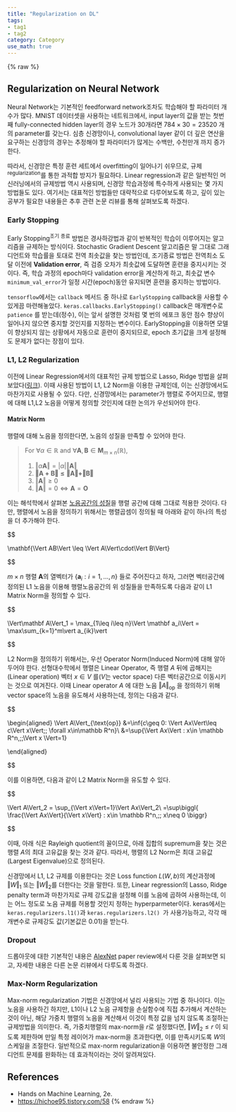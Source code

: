 ```yaml
---
title: "Regularization on DL"
tags:
- tag1
- tag2
category: Category
use_math: true
---
```

{% raw %}
## Regularization on Neural Network

Neural Network는 기본적인 feedforward network조차도 학습해야 할 파라미터 개수가 많다. MNIST 데이터셋을 사용하는 네트워크에서, input layer의 값을 받는 첫번째 fully-connected hidden layer의 경우 노드가 30개라면 $784\times30 = 23520$ 개의 parameter를 갖는다. 심층 신경망이나, convolutional layer 같이 더 깊은 연산을 요구하는 신경망의 경우는 추정해야 할 파라미터가 많게는 수백만, 수천만개 까지 증가한다.

따라서, 신경망은 특정 훈련 세트에서 overfitting이 일어나기 쉬우므로, 규제<sup>regularization</sup>를 통한 과적합 방지가 필요하다. Linear regression과 같은 일반적인 머신러닝에서의 규제방법 역시 사용되며, 신경망 학습과정에 특수하게 사용되는 몇 가지 방법들도 있다. 여기서는 대표적인 방법들만 대략적으로 다루어보도록 하고, 깊이 있는 공부가 필요한 내용들은 추후 관련 논문 리뷰를 통해 살펴보도록 하겠다.

### Early Stopping

Early Stopping<sup>조기 종료</sup> 방법은 경사하강법과 같이 반복적인 학습이 이루어지는 알고리즘을 규제하는 방식이다. Stochastic Gradient Descent 알고리즘은 말 그대로 그래디언트와 학습률을 토대로 전역 최솟값을 찾는 방법인데, 조기종료 방법은 전역최소 도달 이전에 **Validation error**, 즉 검증 오차가 최솟값에 도달하면 훈련을 중지시키는 것이다. 즉, 학습 과정의 epoch마다 validation error을 계산하게 하고, 최솟값 변수 `minimum_val_error`가 일정 시간(epoch)동안 유지되면 훈련을 중지하는 방법이다.

`tensorflow`에서는 `callback` 메서드 중 하나로 `EarlyStopping` callback을 사용할 수 있게끔 마련해놓았다. `keras.callbacks.EarlyStopping()` callback은 매개변수로 `patience` 를 받는데(정수), 이는 앞서 설명한 것처럼 몇 번의 에포크 동안 점수 향상이 일어나지 않으면 중지할 것인지를 지정하는 변수이다. EarlyStopping을 이용하면 모델이 향상되지 않는 상황에서 자동으로 훈련이 중지되므로, epoch 초기값을 크게 설정해도 문제가 없다는 장점이 있다.

### L1, L2 Regularization

이전에 Linear Regression에서의 대표적인 규제 방법으로 Lasso, Ridge 방법을 살펴보았다([링크](https://ddangchani.github.io/Linear-Regression)). 이때 사용된 방법이 L1, L2 Norm을 이용한 규제인데, 이는 신경망에서도 마찬가지로 사용될 수 있다. 다만, 신경망에서는 parameter가 행렬로 주어지므로, 행렬에 대해 L1,L2 노음을 어떻게 정의할 것인지에 대한 논의가 우선되어야 한다.

#### Matrix Norm

행렬에 대해 노음을 정의한다면, 노음의 성질을 만족할 수 있어야 한다.

> For $\forall \alpha\in\mathbb R$ and $\forall \mathbf A,\mathbf B\in\mathbf M_{m\times n}(\mathbb R)$,
>
> 1. $\Vert\alpha\mathbf A\Vert = \vert \alpha\vert \Vert\mathbf A\Vert$
> 2. $\mathbf{\Vert A+B\Vert \leq \Vert A\Vert +\Vert B\Vert}$
> 3. $\Vert\mathbf A\Vert\geq0$
> 4. $\Vert\mathbf A\Vert = 0 \iff \mathbf A=\mathbf O$

이는 해석학에서 살펴본 [노음공간의 성질](ttps://velog.io/@ddangchani/실해석학-10.-Lp-Space)을 행렬 공간에 대해 그대로 적용한 것이다. 다만, 행렬에서 노음을 정의하기 위해서는 행렬곱셈이 정의될 때 아래와 같이 하나의 특성을 더 추가해야 한다.

$$

\mathbf{\Vert AB\Vert \leq \Vert A\Vert\cdot\Vert B\Vert}

$$

$m\times n$ 행렬 $\mathbf A$의 열벡터가 $\{\mathbf a_i:i=1,\ldots,n\}$ 들로 주어진다고 하자, 그러면 벡터공간에 정의된 L1 노음을 이용해 행렬노음공간의 위 성질들을 만족하도록 다음과 같이 L1 Matrix Norm을 정의할 수 있다.

$$

\Vert\mathbf A\Vert_1 = \max_{1\leq i\leq n}\Vert \mathbf a_i\Vert = \max\sum_{k=1}^m\vert a_{ik}\vert 

$$

L2 Norm을 정의하기 위해서는, 우선 Operator Norm(Induced Norm)에 대해 알아두어야 한다. 선형대수학에서 행렬은 Linear Operator, 즉 행렬 $A$ 뒤에 곱해지는(Linear operation) 벡터 $x\in V$ 를($V$는 vector space) 다른 벡터공간으로 이동시키는 것으로 여겨진다. 이때 Linear operator $A$ 에 대한 노음 $\Vert A\Vert_{\text{op}}$ 을 정의하기 위해 vector space의 노음을 유도해서 사용하는데, 정의는 다음과 같다.

$$

\begin{aligned}
\Vert A\Vert_{\text{op}} &=\inf\{c\geq 0: \Vert Ax\Vert\leq c\Vert x\Vert\;\; \forall x\in\mathbb R^n\}\\
&=\sup\{\Vert Ax\Vert : x\in \mathbb R^n,\;\;\Vert x \Vert=1\}

\end{aligned}

$$

이를 이용하면, 다음과 같이 L2 Matrix Norm을 유도할 수 있다.

$$

\Vert A\Vert_2 = \sup_{\Vert x\Vert=1}\Vert Ax\Vert_2\\
=\sup\biggl\{ \frac{\Vert Ax\Vert}{\Vert x\Vert} : x\in \mathbb R^n,\;\; x\neq 0 \biggr\}

$$

이때, 아래 식은 Rayleigh quotient의 꼴이므로, 아래 집합의 supremum을 찾는 것은 행렬 $A$의 최대 고유값을 찾는 것과 같다. 따라서, 행렬의 L2 Norm은 최대 고유값(Largest Eigenvalue)으로 정의된다.

신경망에서 L1, L2 규제를 이용한다는 것은 Loss function $L(W,b)$의 계산과정에 $\Vert W\Vert_1$ 또는 $\Vert W\Vert_2$를 더한다는 것을 말한다. 또한, Linear regression의 Lasso, Ridge penalty term과 마찬가지로 규제 강도값을 설정해 이를 노음에 곱하여 사용하는데, 이는 어느 정도로 노음 규제를 허용할 것인지 정하는 hyperparmeter이다. keras에서는 `keras.regularizers.l1()`과 `keras.regularizers.l2() `가 사용가능하고, 각각 매개변수로 규제강도 값(기본값은 0.01)을 받는다.

### Dropout

드롭아웃에 대한 기본적인 내용은 [AlexNet](https://ddangchani.github.io/AlexNet) paper review에서 다룬 것을 살펴보면 되고, 자세한 내용은 다른 논문 리뷰에서 다루도록 하겠다.

### Max-Norm Regularization

Max-norm regularization 기법은 신경망에서 널리 사용되는 기법 중 하나이다. 이는 노음을 사용하긴 하지만, L1이나 L2 노음 규제항을 손실함수에 직접 추가해서 계산하는 것이 아닌, 해당 가중치 행렬의 노음을 계산해서 이것이 특정 값을 넘지 않도록 조절하는 규제방법을 의미한다. 즉, 가중치행렬의 max-norm을 $r$로 설정했다면, $\Vert W\Vert_2\leq r$ 이 되도록 제한하며 만일 특정 레이어가 max-norm을 초과한다면, 이를 만족시키도록 $W$의 스케일을 조절한다. 일반적으로 max-norm regularization을 이용하면 불안정한 그래디언트 문제를 완화하는 데 효과적이라는 것이 알려져있다.



## References

- Hands on Machine Learning, 2e.
- https://hichoe95.tistory.com/58
{% endraw %}
